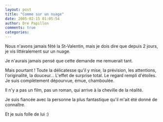 ```yaml
---
layout: post
title: "Comme sur un nuage"
date: 2005-02-15 01:05:54
author: Dre Papillon
comments: true
categories: 
---
```



Nous n'avons jamais fêté la St-Valentin, mais je dois dire que depuis 2 jours, je vis littéralement sur un nuage.

Je n'aurais jamais pensé que cette demande me remuerait tant.

Mais pourtant !  Toute la délicatesse qu'il y mise, la prévision, les attentions, l'originalité, la douceur...  L'effet de surprise total.  Le regard rempli d'étoiles.  Je suis complètement dépourvue, émue, chamboulée.

Il n'y a pas un film, pas un roman, qui arrive à la cheville de la réalité.

Je suis fiancée avec la personne la plus fantastique qu'il m'ait été donné de connaître.

Et je suis folle de lui :)